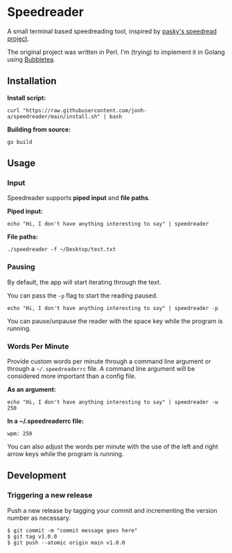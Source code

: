 # Speedreader

A small terminal based speedreading tool, inspired by [pasky's speedread project](https://github.com/pasky/speedread).

The original project was written in Perl. I'm (trying) to implement it in Golang using [Bubbletea](https://github.com/charmbracelet/bubbletea).

## Installation
**Install script:**
```
curl "https://raw.githubusercontent.com/jonh-a/speedreader/main/install.sh" | bash
```

**Building from source:**
```
go build
```

## Usage

### Input
Speedreader supports **piped input** and **file paths**.

**Piped input:**
```
echo "Hi, I don't have anything interesting to say" | speedreader
```

**File paths:**
```
./speedreader -f ~/Desktop/test.txt
```

### Pausing
By default, the app will start iterating through the text. 

You can pass the `-p` flag to start the reading paused.

```
echo "Hi, I don't have anything interesting to say" | speedreader -p
```

You can pause/unpause the reader with the space key while the program is running.

### Words Per Minute
Provide custom words per minute through a command line argument or through a `~/.speedreaderrc` file. A command line argument will be considered more important than a config file.

**As an argument:**
```
echo "Hi, I don't have anything interesting to say" | speedreader -w 250
```

**In a ~/.speedreaderrc file:**
```
wpm: 250
```

You can also adjust the words per minute with the use of the left and right arrow keys while the program is running.

## Development

### Triggering a new release
Push a new release by tagging your commit and incrementing the version number as necessary.
```
$ git commit -m "commit message goes here"
$ git tag v1.0.0
$ git push --atomic origin main v1.0.0
```